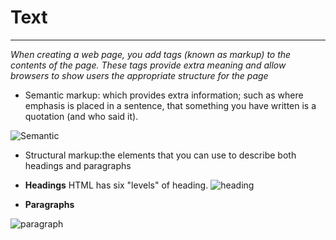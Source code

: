 # **Text**
______
*When creating a web page, you add tags (known as markup) to the contents of the page. These tags provide extra meaning and allow browsers to show users the appropriate structure for the page*

* Semantic markup: which provides extra information; such as where emphasis is placed in a sentence, that something you have written is a quotation (and who said it).

![Semantic](https://seekbrevity.com/wp-content/uploads/2017/08/semantic-fb.jpg)

* Structural markup:the elements that you can use to describe both headings and paragraphs

* **Headings**
HTML has six "levels" of heading.
![heading](https://i2.wp.com/www.tutorialbrain.com/wp-content/uploads/2018/10/heading-tag.png?fit=1920%2C1080&ssl=1)

* **Paragraphs**

![paragraph](https://cdo-curriculum.s3.amazonaws.com/media/uploads/html_element.png)
